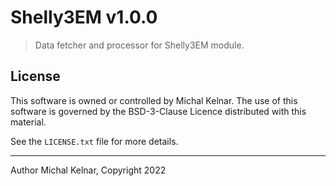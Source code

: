 # Shelly3EM v1.0.0

> Data fetcher and processor for Shelly3EM module.

## License

This software is owned or controlled by Michal Kelnar.
The use of this software is governed by the BSD-3-Clause Licence distributed with this material.

See the `LICENSE.txt` file for more details.

---

Author Michal Kelnar,
Copyright 2022
